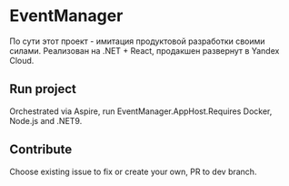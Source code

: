 # EventManager

По сути этот проект - имитация продуктовой разработки своими силами. Реализован на .NET + React, продакшен развернут в Yandex Cloud.

## Run project 

Orchestrated via Aspire, run EventManager.AppHost.Requires Docker, Node.js and .NET9.

## Contribute

Choose existing issue to fix or create your own, PR to dev branch.
